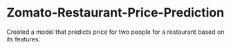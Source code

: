 # Zomato-Restaurant-Price-Prediction
Created a model that predicts price for two people for a restaurant based on its features.
